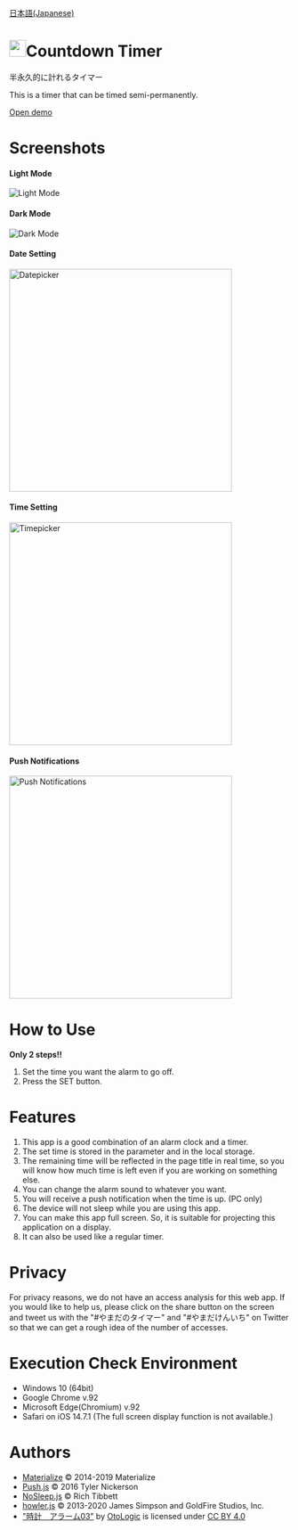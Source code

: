 [日本語(Japanese)](README_ja.md)
# <img src="./favicon/favicon.ico" width="30px">Countdown Timer
半永久的に計れるタイマー

This is a timer that can be timed semi-permanently.

[Open demo](https://r-40021.github.io/countdown-timer/?date=2022/01/01&time=00:00&title=2022)

# Screenshots
#### Light Mode
![Light Mode](https://user-images.githubusercontent.com/75155258/132082653-fc37f381-e5e5-4556-9cf1-eb6c14face4e.png)

#### Dark Mode
![Dark Mode](https://user-images.githubusercontent.com/75155258/132082649-052890ea-8143-4083-914d-cd4ae9f527c6.png)

#### Date Setting
<img src="https://user-images.githubusercontent.com/75155258/127759896-430e7e00-c02b-4a0b-a57f-6821a8fa836e.png" width ="400px" alt="Datepicker">

#### Time Setting
<img src="https://user-images.githubusercontent.com/75155258/126022544-25253941-b71a-4525-9efc-2ababbbe27b0.png" width ="400px" alt="Timepicker">

#### Push Notifications
<img src="https://user-images.githubusercontent.com/75155258/127759924-65264f2c-ccf1-4c24-b871-f8c4081e839e.png" width ="400px" alt="Push Notifications">

# How to Use
**Only 2 steps!!**  
1. Set the time you want the alarm to go off.
2. Press the SET button.
# Features
1. This app is a good combination of an alarm clock and a timer.
2. The set time is stored in the parameter and in the local storage.
3. The remaining time will be reflected in the page title in real time, so you will know how much time is left even if you are working on something else.
4. You can change the alarm sound to whatever you want.
5. You will receive a push notification when the time is up. (PC only)
6. The device will not sleep while you are using this app.
7. You can make this app full screen. So, it is suitable for projecting this application on a display.
8. It can also be used like a regular timer.
# Privacy
For privacy reasons, we do not have an access analysis for this web app. If you would like to help us, please click on the share button on the screen and tweet us with the "#やまだのタイマー" and "#やまだけんいち" on Twitter so that we can get a rough idea of the number of accesses.
# Execution Check Environment
- Windows 10 (64bit)
- Google Chrome v.92
- Microsoft Edge(Chromium) v.92
- Safari on iOS 14.7.1 (The full screen display function is not available.)
# Authors
- [Materialize](https://github.com/materializecss/materialize/blob/v1-dev/LICENSE) &copy; 2014-2019 Materialize
- [Push.js](https://github.com/Nickersoft/push.js/blob/master/LICENSE.md) &copy; 2016 Tyler Nickerson
- [NoSleep.js](https://github.com/richtr/NoSleep.js/blob/master/LICENSE) &copy; Rich Tibbett
- [howler.js](https://github.com/goldfire/howler.js/blob/master/LICENSE.md) &copy; 2013-2020 James Simpson and GoldFire Studios, Inc.
- ["時計　アラーム03"](https://otologic.jp/free/se/clock01.html) by [OtoLogic](https://otologic.jp/) is licensed under [CC BY 4.0](https://creativecommons.org/licenses/by/4.0/legalcode)
